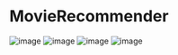 # MovieRecommender
![image](https://user-images.githubusercontent.com/84448909/192086914-76dc4588-98a4-4d15-a475-67e7e8d90b15.png)
![image](https://user-images.githubusercontent.com/84448909/192086942-886158e3-b9d5-4a43-85ab-e0ae48b583a1.png)
![image](https://user-images.githubusercontent.com/84448909/192086998-ccb51a87-f681-46c9-905d-fa30c41f6c56.png)
![image](https://user-images.githubusercontent.com/84448909/192087056-83d4a6e8-4acb-43a4-b097-0550c1fd3359.png)

